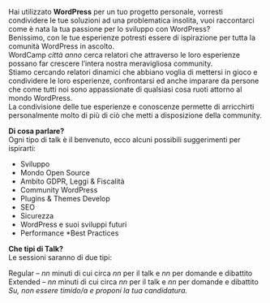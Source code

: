 Hai utilizzato **WordPress** per un tuo progetto personale, vorresti condividere le tue soluzioni ad una problematica insolita, vuoi raccontarci come è nata la tua passione per lo sviluppo con WordPress?<br>
Benissimo, con le tue esperienze potresti essere di ispirazione per tutta la comunità WordPress in ascolto.<br>
WordCamp _città_ _anno_ cerca relatori che attraverso le loro esperienze possano far crescere l’intera nostra meravigliosa community.<br>
Stiamo cercando relatori dinamici che abbiano voglia di mettersi in gioco e condividere le loro esperienze, confrontarsi ed anche imparare da persone che come tutti noi sono appassionate di qualsiasi cosa ruoti attorno al mondo WordPress.<br>
La condivisione delle tue esperienze e conoscenze permette di arricchirti personalmente molto di più di ciò che metti a disposizione della community.

**Di cosa parlare?**<br>
Ogni tipo di talk è il benvenuto, ecco alcuni possibili suggerimenti per ispirarti:

* Sviluppo
* Mondo Open Source
* Ambito GDPR, Leggi & Fiscalità
* Community WordPress
* Plugins & Themes Develop
* SEO
* Sicurezza
* WordPress e suoi sviluppi futuri
* Performance
*Best Practices

**Che tipi di Talk?**<br>
Le sessioni saranno di due tipi:

Regular – _nn_ minuti di cui circa _nn_ per il talk e _nn_ per domande e dibattito<br>
Extended – _nn_ minuti di cui circa _nn_ per il talk e _nn_ per domande e dibattito<br>
*Su, non essere timido/a e proponi la tua candidatura.*
